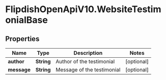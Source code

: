 # FlipdishOpenApiV10.WebsiteTestimonialBase

## Properties
Name | Type | Description | Notes
------------ | ------------- | ------------- | -------------
**author** | **String** | Author of the testimonial | [optional] 
**message** | **String** | Message of the testimonial | [optional] 


